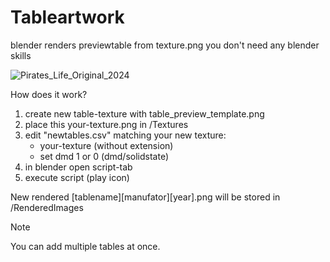 # Tableartwork
blender renders previewtable from texture.png
you don't need any blender skills

![Pirates_Life_Original_2024](https://github.com/user-attachments/assets/f491e20f-9c20-414a-876b-b10cfcd3f8a9)

How does it work?

1) create new table-texture with table_preview_template.png
2) place this your-texture.png in /Textures
3) edit "newtables.csv" matching your new texture:
   - your-texture (without extension)
   - set dmd 1 or 0 (dmd/solidstate)
4) in blender open script-tab
5) execute script (play icon)

New rendered [tablename][manufator][year].png will be stored in /RenderedImages

> [!NOTE]
> You can add multiple tables at once.
